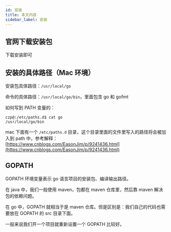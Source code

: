 ```yaml
---
id: 安装
title: 本文内容
sidebar_label: 安装
---
```




## 官网下载安装包

下载安装即可



## 安装的具体路径（Mac 环境）

安装包具体路径：`/usr/local/go`

命令的具体路径：`/usr/local/go/bin`，里面包含 go 和 gofmt

如何写到 PATH 变量的：

```
czp@:/etc/paths.d$ cat go
/usr/local/go/bin
```

mac 下面有一个 `/etc/paths.d` 目录，这个目录里面的文件里写入的路径将会被加入到 path 中，参考解释：[https://www.cnblogs.com/EasonJim/p/9241436.html](https://www.cnblogs.com/EasonJim/p/9241436.html)



## GOPATH

GOPATH 环境变量表示 go 语言项目的安装包、编译输出路径。

在 java 中，我们一般使用 maven，包都在 maven 仓库里，然后靠 maven 解决包的依赖问题。

在 go 中，GOPATH 就相当于是 maven 仓库。但是区别是：我们自己的代码也需要放在 GOPATH 的 src 目录下面。

一般来说我们开一个项目就重新设置一个 GOPATH 比较好。

